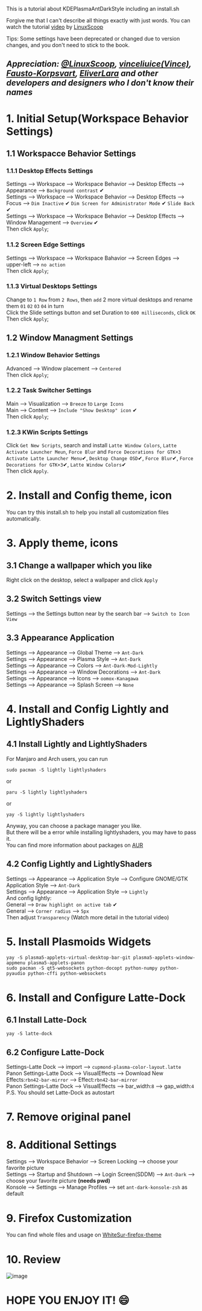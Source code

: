 This is a tutorial about KDEPlasmaAntDarkStyle including an install.sh  

Forgive me that I can't describe all things exactly with just words. You can watch the tutorial [video](https://www.youtube.com/watch?v=KH-VC_wWI1M) by [LinuxScoop](https://github.com/linuxscoop)   
  
Tips: Some settings have been deprecated or changed due to version changes, and you don't need to stick to the book.  
## *Appreciation: [@LinuxScoop](https://github.com/linuxscoop), [vinceliuice(Vince)](https://github.com/vinceliuice), [Fausto-Korpsvart](https://github.com/Fausto-Korpsvart), [EliverLara](https://github.com/EliverLara) and other developers and designers who I don't know their names* ##
  
# 1. Initial Setup(Workspace Behavior Settings)  
## 1.1 Workspacce Behavior Settings  
### 1.1.1 Desktop Effects Settings  
   Settings --> Workspace --> Workspace Behavior --> Desktop Effects --> Appearance --> `Background contrast` &#x2714;  
   Settings --> Workspace --> Workspace Behavior --> Desktop Effects --> Focus --> `Dim Inactive` &#x2714; `Dim Screen for Administrator Mode` &#x2714; `Slide Back` &#x2714;  
   Settings --> Workspace --> Workspace Behavior --> Desktop Effects --> Window Management --> `Overview` &#x2714;  
   Then click `Apply`;  
### 1.1.2 Screen Edge Settings  
   Settings --> Workspace --> Workspace Bahavior --> Screen Edges --> upper-left --> `no action`  
   Then click `Apply`;  
### 1.1.3 Virtual Desktops Settings  
   Change to `1 Row` from `2 Rows`, then `add` 2 more virtual desktops and rename them `01` `02` `03` `04` in turn  
   Click the Slide settings button and set Duration to `600 milliseconds`, click `OK`  
   Then click `Apply`;
## 1.2 Window Managment Settings  
### 1.2.1 Window Behavior Settings  
   Advanced --> Window placement --> `Centered`  
   Then click `Apply`;
### 1.2.2 Task Switcher Settings  
   Main --> Visualization --> `Breeze` to `Large Icons`  
   Main --> Content --> `Include "Show Desktop" icon` &#x2714;  
   Then click `Apply`;
### 1.2.3 KWin Scripts Settings
   Click `Get New Scripts`, search and install `Latte Window Colors`, `Latte Activate Launcher Meun`, `Force Blur` and `Force Decorations for GTK+3`  
   `Activate Latte Launcher Menu`&#x2714;, `Desktop Change OSD`&#x2714;, `Force Blur`&#x2714;, `Force Decorations for GTK+3`&#x2714;, `Latte Window Colors`&#x2714;  
   Then click `Apply`.  
# 2. Install and Config theme, icon  
   You can try this install.sh to help you install all customization files automatically.  
# 3. Apply theme, icons  
## 3.1 Change a wallpaper which you like
   Right click on the desktop, select a wallpaper and click `Apply`  
## 3.2 Switch Settings view  
   Settings --> the Settings button near by the search bar --> `Switch to Icon View`  
## 3.3 Appearance Application  
   Settings --> Appearance --> Global Theme --> `Ant-Dark`  
   Settings --> Appearance --> Plasma Style --> `Ant-Dark`  
   Settings --> Appearance --> Colors --> `Ant-Dark-Mod-Lightly`  
   Settings --> Appearance --> Window Decorations --> `Ant-Dark`  
   Settings --> Appearance --> Icons --> `oomox-Kanagawa`  
   Settings --> Appearance --> Splash Screen --> `None`  
# 4. Install and Config Lightly and LightlyShaders  
## 4.1 Install Lightly and LightlyShaders  
   For Manjaro and Arch users, you can run  
   ```
   sudo pacman -S lightly lightlyshaders
   ```
   or  
   ```
   paru -S lightly lightlyshaders
   ```
   or  
   ```
   yay -S lightly lightlyshaders
   ```    
   Anyway, you can choose a package manager you like.  
   But there will be a error while installing lightlyshaders, you may have to pass it.  
   You can find more information about packages on [AUR](https://aur.archlinux.org/packages)  
## 4.2 Config Lightly and LightlyShaders  
   Settings --> Appearance --> Application Style --> Configure GNOME/GTK Application Style --> `Ant-Dark`  
   Settings --> Appearance --> Application Style --> `Lightly`  
   And config lightly:  
   General --> `Draw highlight on active tab` &#x2714;  
   General --> `Corner radius` --> `5px`  
   Then adjust `Transparency` (Watch more detail in the tutorial video)  
# 5. Install Plasmoids Widgets  
   ```
   yay -S plasma5-applets-virtual-desktop-bar-git plasma5-applets-window-appmenu plasma5-applets-panon
   sudo pacman -S qt5-websockets python-docopt python-numpy python-pyaudio python-cffi python-websockets
   ```
# 6. Install and Configure Latte-Dock  
## 6.1 Install Latte-Dock  
   ```
   yay -S latte-dock
   ```
## 6.2 Configure Latte-Dock  
   Settings-Latte Dock --> import --> `cupmond-plasma-color-layout.latte`  
   Panon Settings-Latte Dock --> VisualEffects --> Download New Effects:`rbn42-bar-mirror` --> Effect:`rbn42-bar-mirror`   
   Panon Settings-Latte Dock --> VisualEffects --> bar_width:`8` --> gap_width:`4`  
P.S. You should set Latte-Dock as autostart  
# 7. Remove original panel  
# 8. Additional Settings  
   Settings --> Workspace Behavior --> Screen Locking --> choose your favorite picture  
   Settings --> Startup and Shutdown --> Login Screen(SDDM) --> `Ant-Dark` --> choose your favorite picture **(needs pwd)**  
   Konsole --> Settings --> Manage Profiles --> set `ant-dark-konsole-zsh` as default  
# 9. Firefox Customization  
   You can find whole files and usage on [WhiteSur-firefox-theme](https://github.com/vinceliuice/WhiteSur-kde)   
# 10. Review  
![image](https://github.com/LuDreamst/KDEPlasmaAntDarkStyleTutorial/assets/53106447/2a0358c7-80c2-4217-ab23-8f4da36e00c8)
  
# HOPE YOU ENJOY IT! :smile:  

   
   
   
   
   
  
   
   
   
   
   
   
   
   
   
   
  

   
   
